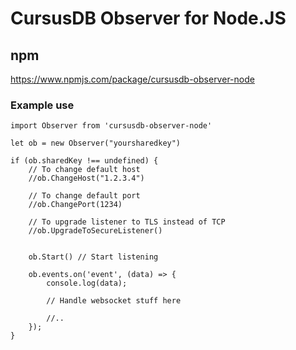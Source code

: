 # CursusDB Observer for Node.JS

## npm 
https://www.npmjs.com/package/cursusdb-observer-node


### Example use
``` 
import Observer from 'cursusdb-observer-node'

let ob = new Observer("yoursharedkey")

if (ob.sharedKey !== undefined) {
    // To change default host
    //ob.ChangeHost("1.2.3.4")

    // To change default port
    //ob.ChangePort(1234)
    
    // To upgrade listener to TLS instead of TCP
    //ob.UpgradeToSecureListener()


    ob.Start() // Start listening

    ob.events.on('event', (data) => {
        console.log(data);

        // Handle websocket stuff here

        //..
    });
}

```